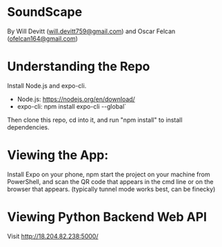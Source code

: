 ﻿# SoundScape
By Will Devitt (will.devitt759@gmail.com) and Oscar Felcan (ofelcan164@gmail.com)

# Understanding the Repo

Install Node.js and expo-cli.
- Node.js: https://nodejs.org/en/download/
- expo-cli: npm install expo-cli --global`

Then clone this repo, cd into it, and run "npm install" to install dependencies.

# Viewing the App:

Install Expo on your phone, npm start the project on your machine from PowerShell, and scan the QR code that appears in the cmd line or on the browser that appears. (typically tunnel mode works best, can be finecky)

# Viewing Python Backend Web API
Visit http://18.204.82.238:5000/
